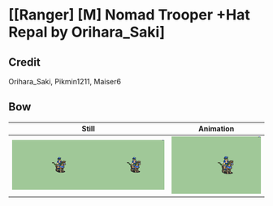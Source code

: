 # [\[Ranger\] \[M\] Nomad Trooper +Hat Repal by Orihara_Saki]

## Credit

Orihara_Saki, Pikmin1211, Maiser6
	
## Bow

| Still | Animation |
| :---: | :-------: |
| ![Bow still](./Bow_000.png) | ![Bow animation](./Bow.gif) |

